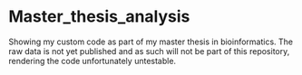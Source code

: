 # Master_thesis_analysis
Showing my custom code as part of my master thesis in bioinformatics. The raw data is not yet published and as such will not be part of this repository, rendering the code unfortunately untestable.
